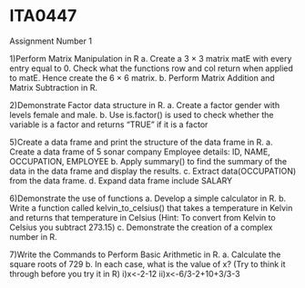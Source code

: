 # ITA0447
Assignment Number 1

1)Perform Matrix Manipulation in R a. Create a 3 × 3 matrix matE with every entry equal to 0. Check what the functions row and col return when applied to matE. Hence create the 6 × 6 matrix. b. Perform Matrix Addition and Matrix Subtraction in R.

2)Demonstrate Factor data structure in R. a. Create a factor gender with levels female and male. b. Use is.factor() is used to check whether the variable is a factor and returns “TRUE” if it is a factor

5)Create a data frame and print the structure of the data frame in R. a. Create a data frame of 5 sonar company Employee details: ID, NAME, OCCUPATION, EMPLOYEE b. Apply summary() to find the summary of the data in the data frame and display the results. c. Extract data(OCCUPATION) from the data frame. d. Expand data frame include SALARY

6)Demonstrate the use of functions a. Develop a simple calculator in R. b. Write a function called kelvin_to_celsius() that takes a temperature in Kelvin and returns that temperature in Celsius (Hint: To convert from Kelvin to Celsius you subtract 273.15) c. Demonstrate the creation of a complex number in R.

7)Write the Commands to Perform Basic Arithmetic in R. a. Calculate the square roots of 729 b. In each case, what is the value of x? (Try to think it through before you try it in R) i)x<-2-12 ii)x<-6/3-2+10+3/3-3
